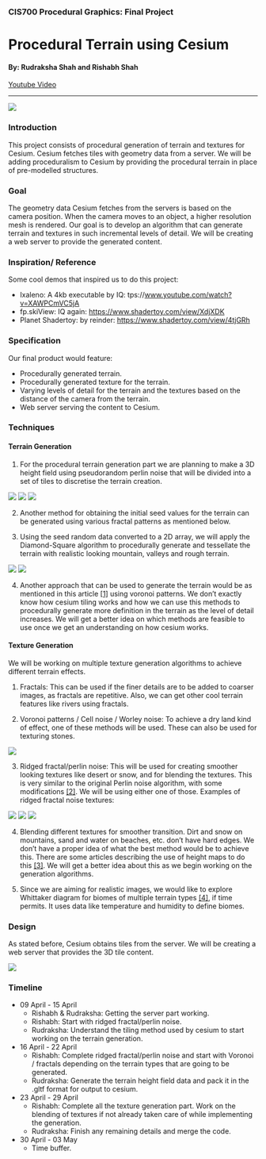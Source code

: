 ### CIS700 Procedural Graphics: Final Project
# Procedural Terrain using Cesium
#### By: Rudraksha Shah and Rishabh Shah

[Youtube Video](https://www.youtube.com/watch?v=qH6zrUEBTnE)

-----

![](./images/dd_img1.jpg)

### Introduction
This project consists of procedural generation of terrain and textures for Cesium. Cesium fetches tiles with geometry data from a server. We will be adding proceduralism to Cesium by providing the procedural terrain in place of pre-modelled structures.

### Goal
The geometry data Cesium fetches from the servers is based on the camera position. When the camera moves to an object, a higher resolution mesh is rendered. Our goal is to develop an algorithm that can generate terrain and textures in such incremental levels of detail. We will be creating a web server to provide the generated content.

### Inspiration/ Reference
Some cool demos that inspired us to do this project:
- Ixaleno: A 4kb executable by IQ: tps://www.youtube.com/watch?v=XAWPCmVC5jA
- fp.skiView: IQ again: https://www.shadertoy.com/view/XdjXDK
- Planet Shadertoy: by reinder: https://www.shadertoy.com/view/4tjGRh

### Specification
Our final product would feature:
- Procedurally generated terrain.
- Procedurally generated texture for the terrain.
- Varying levels of detail for the terrain and the textures based on the distance of the camera from the terrain.
- Web server serving the content to Cesium.

### Techniques

#### Terrain Generation
1. For the procedural terrain generation part we are planning to make a 3D height field using pseudorandom perlin noise that will be divided into a set of tiles to discretise the terrain creation.

![](./images/dd_img2.png)
![](./images/dd_img3.png)
![](./images/dd_img4.jpg)

2. Another method for obtaining the initial seed values for the terrain can be generated using various fractal patterns as mentioned below.

3. Using the seed random data converted to a 2D array, we will apply the Diamond-Square algorithm to procedurally generate and tessellate the terrain with realistic looking mountain, valleys and rough terrain.

![](./images/dd_img5.gif)
![](./images/dd_img6.gif)

4. Another approach that can be used to generate the terrain would be as mentioned in this article [[1]](http://www-cs-students.stanford.edu/~amitp/game-programming/polygon-map-generation/) using voronoi patterns. We don’t exactly know how cesium tiling works and how we can use this methods to procedurally generate more definition in the terrain as the level of detail increases. We will get a better idea on which methods are feasible to use once we get an understanding on how cesium works.

#### Texture Generation
We will be working on multiple texture generation algorithms to achieve different terrain effects.

1. Fractals: This can be used if the finer details are to be added to coarser images, as fractals are repetitive. Also, we can get other cool terrain features like rivers using fractals.

2. Voronoi patterns / Cell noise / Worley noise: To achieve a dry land kind of effect, one of these methods will be used. These can also be used for texturing stones.

![](./images/dd_img7.jpg)

3. Ridged fractal/perlin noise: This will be used for creating smoother looking textures like desert or snow, and for blending the textures. This is very similar to the original Perlin noise algorithm, with some modifications [[2]](http://www.inear.se/2010/04/ridged-perlin-noise). We will be using either one of those. Examples of ridged fractal noise textures:

![](./images/dd_img8.jpg)
![](./images/dd_img9.jpg)
![](./images/dd_img10.jpg)

4. Blending different textures for smoother transition. Dirt and snow on mountains, sand and water on beaches, etc. don’t have hard edges. We don’t have a proper idea of what the best method would be to achieve this. There are some articles describing the use of height maps to do this [[3]](http://www.cprogramming.com/discussionarticles/texture_generation.html). We will get a better idea about this as we begin working on the generation algorithms.

5. Since we are aiming for realistic images, we would like to explore Whittaker diagram for biomes of multiple terrain types [[4]](https://w3.marietta.edu/~biol/biomes/biome_main.htm), if time permits. It uses data like temperature and humidity to define biomes.

### Design
As stated before, Cesium obtains tiles from the server. We will be creating a web server that provides the 3D tile content.

![](./images/dd_img11.png)

### Timeline
- 09 April - 15 April
    - Rishabh & Rudraksha: Getting the server part working.
    - Rishabh: Start with ridged fractal/perlin noise.
    - Rudraksha: Understand the tiling method used by cesium to start working on the terrain generation.
- 16 April - 22 April
    - Rishabh: Complete ridged fractal/perlin noise and start with Voronoi / fractals depending on the terrain types that are going to be generated.
    - Rudraksha: Generate the terrain height field data and pack it in the .gltf format for output to cesium.
- 23 April - 29 April
    - Rishabh: Complete all the texture generation part. Work on the blending of textures if not already taken care of while implementing the generation.
    - Rudraksha: Finish any remaining details and merge the code.
- 30 April - 03 May
    - Time buffer.
